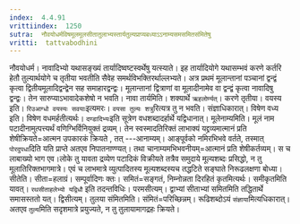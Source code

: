 ```yaml
---
index:  4.4.91
vrittiindex:  1250
sutra:  नौवयोधर्मविषमूलमूलसीतातुलाभ्यस्तार्यतुल्यप्राप्यबध्याऽऽनाम्यसमसमितसंमितेषु
vritti:  tattvabodhini 
---
```


नौवयोधर्म। नावादिभ्यो यथासङ्ख्यं तार्यादिष्वष्टस्वर्थेषु यत्स्याते। इह तार्यादियोगे यथासम्भवं करणे कर्तरि हेतौ तुल्यार्थयोगे च तृतीया भवतीति सैवेह समर्थविभक्तिरर्थाल्लभ्यते। अत्र प्रथमं मूलान्तानां पञ्चानां द्वन्द्वं कृत्वा द्वितीयमूलादिद्वन्द्वेन सह समाहारद्वन्द्वः। मूलान्तानां द्वित्राणां वा मूलादीनामेव वा द्वन्द्वं कृत्वा नावादिषु द्वन्द्वः। तेन सारुप्याऽभावादेकशेषो न भवति। नावा तार्यमिति। शक्यार्थे `ऋहलोर्ण्यत्`। करणे तृतीया। वयस्य इति। `रिउआग्धो वयस्यः सवयाः`इत्यमरः। `वयसा तुल्यः शत्रु`रित्यत्र तु न भवति। संज्ञाधिकारात्। विषेण वध्य इति। विषेण वधमर्हतीत्यर्थः। `दण्डादिभ्यः`इति सूत्रेण वधशब्दादर्हार्थे यद्विधानात्। मूलेनाम्यमिति। मूलं नाम पटादीनामुत्पत्त्यर्थं वणिग्भिर्विनियुक्तं द्रव्यम्। तेन स्वस्मादतिरिक्तं लाभाक्यं यद्द्रव्यमात्मानं प्रति शेषीक्रियते=आत्मन उपकारकं क्रियते , तत् ---आनाम्यम्। आङ्पूर्वको नमिरभिभवे वर्तते, तस्मात् `पोरदुपधा`दिति यति प्राप्ते अतएव निपातनाण्ण्यत्। तथा चानाम्यमभिभवनीयम्=आत्मानं प्रति शेषीकर्तव्यम्। स च लाबाख्यो भाग एव।लोके तु यावता द्रव्येण पटादिकं विक्रीयते तत्रैव समुदाये मूल्यशब्दः प्रसिद्धो, न तु मूलातिरिक्तभागमात्रे। एवं च लाभमात्रे व्युत्पादितस्य मूल्यशब्दस्यच तद्धटिते सङ्घाते निरूढलक्षणा बोध्या। सीतेति। सीता=हलाग्रं। सम्पूर्वादिणः क्तः। समितं=सङ्गतं, निम्नोन्नता दिरहितं कृतमित्यर्थः। समीकृतमिति यावत्। `रथसीताहलेभ्यो यद्विधौ` इति तदन्तविधिः। परमसीत्यम्। द्वाभ्यां सीताभ्यां समितमिति तद्धितार्थे समासस्ततो यत्। द्विसीत्यम्। तुलया संमितमिति। संमितं=परिच्छिन्नम्। रूढिशब्दोऽयं `संज्ञाया`मित्यधिकारात्। अतएव `तुल्य`मिति सदृशमात्रे प्रयुज्यते, न तु तुलायामागद्रहः क्रियते।

